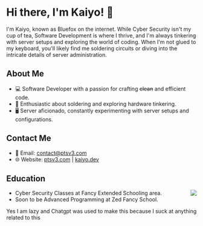 # Hi there, I'm Kaiyo! 👋

I'm Kaiyo, known as Bluefox on the internet. While Cyber Security isn't my cup of tea, Software Development is where I thrive, and I'm always tinkering with server setups and exploring the world of coding. When I'm not glued to my keyboard, you'll likely find me soldering circuits or diving into the intricate details of server administration.

## About Me

- 💻 Software Developer with a passion for crafting ~~clean~~ and efficient code.
- 🔧 Enthusiastic about soldering and exploring hardware tinkering.
- 🖥️ Server aficionado, constantly experimenting with server setups and configurations.

## Contact Me
- 📧 Email: contact@ptsv3.com
- 🌐 Website: [ptsv3.com](https://ptsv3.com) | [kaiyo.dev](https://kaiyo.dev)

<h2>Education</h2>
<img src="https://github-readme-stats.vercel.app/api/top-langs/?username=KaiyoFox&theme=vue-dark" align="right">
<ul>
  <li>Cyber Security Classes at Fancy Extended Schooling area.</li>
  <li>Soon to be Advanced Programming at Zed Fancy School.</li>
</ul>

Yes I am lazy and Chatgpt was used to make this because I suck at anything related to this
